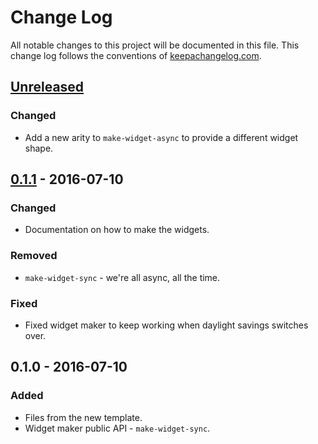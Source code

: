 # Change Log
All notable changes to this project will be documented in this file. This change log follows the conventions of [keepachangelog.com](http://keepachangelog.com/).

## [Unreleased]
### Changed
- Add a new arity to `make-widget-async` to provide a different widget shape.

## [0.1.1] - 2016-07-10
### Changed
- Documentation on how to make the widgets.

### Removed
- `make-widget-sync` - we're all async, all the time.

### Fixed
- Fixed widget maker to keep working when daylight savings switches over.

## 0.1.0 - 2016-07-10
### Added
- Files from the new template.
- Widget maker public API - `make-widget-sync`.

[Unreleased]: https://github.com/your-name/beam-clj/compare/0.1.1...HEAD
[0.1.1]: https://github.com/your-name/beam-clj/compare/0.1.0...0.1.1
